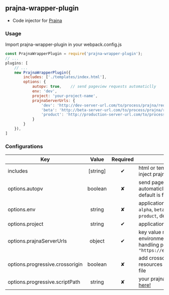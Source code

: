 ## prajna-wrapper-plugin

* Code injector for [Prajna](https://github.com/prajna-project/prajna)

### Usage

Import prajna-wrapper-plugin in your webpack.config.js

```javascript
const PrajnaWrapperPlugin = require('prajna-wrapper-plugin');
// ...
plugins: [
    // ...
    new PrajnaWrapperPlugin({
        includes: ['./templates/index.html'],
        options: {
            autopv: true,    // send pageview requests automaticlly
            env: 'dev',
            project: 'your-project-name',
            prajnaServerUrls: {
                'dev': 'http://dev-server-url.com/to/process/prajna/requests',
                'beta': 'http://beta-server-url.com/to/process/prajna/requests',
                'product': 'http://production-server-url.com/to/process/prajna/requests',
            }
        }
    }),
]
```

### Configurations

Key | Value | Required | Description
-------------------- | :---------: | :---------: | ---------
includes | [string] | ✔ | html or template files you want to inject prajna code to
options.autopv | boolean | ✘ | send pageview request automaticlly or not: `true`, `false`, default is false
options.env | string | ✘ | application environment: `dev`, `test`, `alpha`, `beta`, `release-candidate`, `product`, default is dev
options.project | string | ✔ |application name
options.prajnaServerUrls | object | ✔ | key value mapping between environment and server url for handling prajna requests: `{"dev": "https://example.com/api/prajna"}`
options.progressive.crossorigin | boolean | ✘ | add crossorigin attribute for resources on the html or template file
options.progressive.scriptPath | string | ✘ |your prajna cdn url, default is [test here!](https://cdn.jsdelivr.net/npm/prajna@1.0.0-rc.8/dist/prajna.1.0.0-rc.8.js)

